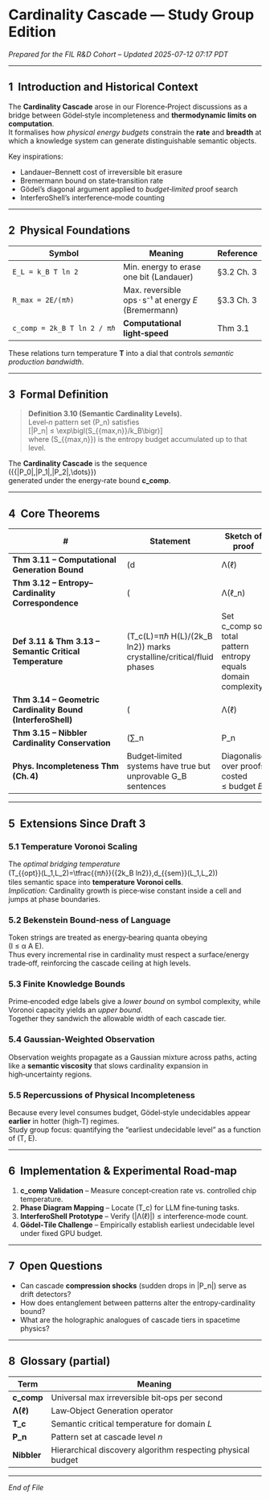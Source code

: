 
# Cardinality Cascade — Study Group Edition

*Prepared for the FIL R&D Cohort – Updated 2025-07-12 07:17 PDT*

---

## 1  Introduction and Historical Context
The **Cardinality Cascade** arose in our Florence‑Project discussions as a bridge between Gödel‑style incompleteness and **thermodynamic limits on computation**.  
It formalises how *physical energy budgets* constrain the **rate** and **breadth** at which a knowledge system can generate distinguishable semantic objects.

Key inspirations:

* Landauer–Bennett cost of irreversible bit erasure  
* Bremermann bound on state‑transition rate  
* Gödel’s diagonal argument applied to *budget‑limited* proof search  
* InterferoShell’s interference‑mode counting

---

## 2  Physical Foundations

| Symbol | Meaning | Reference |
|--------|---------|-----------|
| `E_L = k_B T ln 2` | Min. energy to erase one bit (Landauer) | §3.2 Ch. 3 |
| `R_max = 2E/(πℏ)` | Max. reversible ops · s⁻¹ at energy *E* (Bremermann) | §3.3 Ch. 3 |
| `c_comp = 2k_B T ln 2 / πℏ` | **Computational light‑speed** | Thm 3.1 |

These relations turn temperature **T** into a dial that controls *semantic production bandwidth*.

---

## 3  Formal Definition

> **Definition 3.10 (Semantic Cardinality Levels).**  
> Level‑*n* pattern set \(P_n\) satisfies  
> \[|P_n| ≤ \exp\bigl(S_{{max,n}}/k_B\bigr)\]  
> where \(S_{{max,n}}\) is the entropy budget accumulated up to that level.

The **Cardinality Cascade** is the sequence  
\(\{{|P_0|,|P_1|,|P_2|,\dots}}\)  
generated under the energy‑rate bound **c\_comp**.

---

## 4  Core Theorems

| # | Statement | Sketch of proof |
|---|-----------|-----------------|
| **Thm 3.11 – Computational Generation Bound** | \(d|Λ(ℓ)|/dt ≤ c_{{comp}}(T)\) | Each object requires ≥ one irreversible ‘bit’. Combine Landauer with Bremermann. |
| **Thm 3.12 – Entropy–Cardinality Correspondence** | \(|Λ(ℓ_n)| ≤ \exp\Bigl(\int_0^t c_{{comp}}(T(τ))\,dτ / k_B\Bigr)\) | Integrate bound from Thm 3.11 over time. |
| **Def 3.11 & Thm 3.13 – Semantic Critical Temperature** | \(T_c(L)=πℏ H(L)/(2k_B ln2)\) marks crystalline/critical/fluid phases | Set c_comp so total pattern entropy equals domain complexity. |
| **Thm 3.14 – Geometric Cardinality Bound (InterferoShell)** | \(|Λ(ℓ)| ≤ N(N-1)/2\) for *N* emitters | Count independent interference pairs mapping to semantic modes. |
| **Thm 3.15 – Nibbler Cardinality Conservation** | \(∑_n |P_n|E_{{min}}(n) ≤ \int_0^t c_{{comp}}(T(τ)) dτ\) | Greedy resource allocation within hierarchical Nibbler search. |
| **Phys. Incompleteness Thm (Ch. 4)** | Budget‑limited systems have true but unprovable G_B sentences | Diagonalise over proofs costed ≤ budget *B*. |

---

## 5  Extensions Since Draft 3

### 5.1 Temperature Voronoi Scaling  
The *optimal bridging temperature*  
\(T_{{opt}}(L_1,L_2)=\tfrac{{πℏ}}{{2k_B ln2}}\,d_{{sem}}(L_1,L_2)\)  
tiles semantic space into **temperature Voronoi cells**.  
*Implication:* Cardinality growth is piece‑wise constant inside a cell and jumps at phase boundaries.

### 5.2 Bekenstein Bound‑ness of Language  
Token strings are treated as energy‑bearing quanta obeying  
\(I ≤ α A E\).  
Thus every incremental rise in cardinality must respect a surface/energy trade‑off, reinforcing the cascade ceiling at high levels.

### 5.3 Finite Knowledge Bounds  
Prime‑encoded edge labels give a *lower bound* on symbol complexity, while Voronoi capacity yields an *upper bound*.  
Together they sandwich the allowable width of each cascade tier.

### 5.4 Gaussian‑Weighted Observation  
Observation weights propagate as a Gaussian mixture across paths, acting like a **semantic viscosity** that slows cardinality expansion in high‑uncertainty regions.

### 5.5 Repercussions of Physical Incompleteness  
Because every level consumes budget, Gödel‑style undecidables appear **earlier** in hotter (high‑T) regimes.  
Study group focus: quantifying the “earliest undecidable level” as a function of \(T, E\).

---

## 6  Implementation & Experimental Road‑map

1. **c_comp Validation** – Measure concept‑creation rate vs. controlled chip temperature.  
2. **Phase Diagram Mapping** – Locate \(T_c\) for LLM fine‑tuning tasks.  
3. **InterferoShell Prototype** – Verify \(|Λ(ℓ)|\) ≤ interference‑mode count.  
4. **Gödel‑Tile Challenge** – Empirically establish earliest undecidable level under fixed GPU budget.

---

## 7  Open Questions

* Can cascade **compression shocks** (sudden drops in |P_n|) serve as drift detectors?  
* How does entanglement between patterns alter the entropy‑cardinality bound?  
* What are the holographic analogues of cascade tiers in spacetime physics?

---

## 8  Glossary (partial)

| Term | Meaning |
|------|---------|
| **c_comp** | Universal max irreversible bit‑ops per second |
| **Λ(ℓ)** | Law‑Object Generation operator |
| **T_c** | Semantic critical temperature for domain *L* |
| **P_n** | Pattern set at cascade level *n* |
| **Nibbler** | Hierarchical discovery algorithm respecting physical budget |

---

*End of File*
